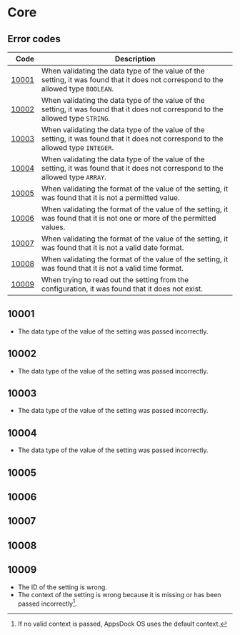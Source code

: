 # Core

## Error codes

| Code | Description
| ---: | -----------
| [10001](#10001) | When validating the data type of the value of the setting, it was found that it does not correspond to the allowed type `BOOLEAN`.
| [10002](#10002) | When validating the data type of the value of the setting, it was found that it does not correspond to the allowed type `STRING`.
| [10003](#10003) | When validating the data type of the value of the setting, it was found that it does not correspond to the allowed type `INTEGER`.
| [10004](#10004) | When validating the data type of the value of the setting, it was found that it does not correspond to the allowed type `ARRAY`.
| [10005](#10005) | When validating the format of the value of the setting, it was found that it is not a permitted value.
| [10006](#10006) | When validating the format of the value of the setting, it was found that it is not one or more of the permitted values.
| [10007](#10007) | When validating the format of the value of the setting, it was found that it is not a valid date format.
| [10008](#10008) | When validating the format of the value of the setting, it was found that it is not a valid time format.
| [10009](#10009) | When trying to read out the setting from the configuration, it was found that it does not exist.

## 10001

* The data type of the value of the setting was passed incorrectly.

## 10002

* The data type of the value of the setting was passed incorrectly.

## 10003

* The data type of the value of the setting was passed incorrectly.

## 10004

* The data type of the value of the setting was passed incorrectly.

## 10005

## 10006

## 10007

## 10008

## 10009

* The ID of the setting is wrong.
* The context of the setting is wrong because it is missing or has been passed incorrectly[^1].

[^1]: If no valid context is passed, AppsDock OS uses the default context.
